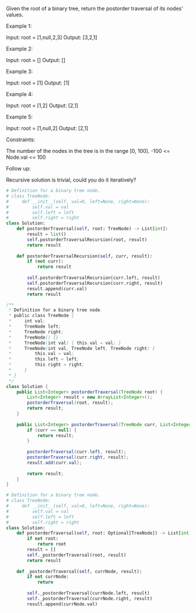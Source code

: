 Given the root of a binary tree, return the postorder traversal of its nodes' values.

 

Example 1:


Input: root = [1,null,2,3]
Output: [3,2,1]

Example 2:

Input: root = []
Output: []

Example 3:

Input: root = [1]
Output: [1]

Example 4:


Input: root = [1,2]
Output: [2,1]

Example 5:


Input: root = [1,null,2]
Output: [2,1]
 

Constraints:

The number of the nodes in the tree is in the range [0, 100].
-100 <= Node.val <= 100
 

Follow up:

Recursive solution is trivial, could you do it iteratively?

```python
# Definition for a binary tree node.
# class TreeNode:
#     def __init__(self, val=0, left=None, right=None):
#         self.val = val
#         self.left = left
#         self.right = right
class Solution:
    def postorderTraversal(self, root: TreeNode) -> List[int]:
        result = list()
        self.postorderTraversalRecursion(root, result)
        return result
    
    def postorderTraversalRecursion(self, curr, result):
        if (not curr):
            return result
        
        self.postorderTraversalRecursion(curr.left, result)
        self.postorderTraversalRecursion(curr.right, result)
        result.append(curr.val)
        return result
```

```java
/**
 * Definition for a binary tree node.
 * public class TreeNode {
 *     int val;
 *     TreeNode left;
 *     TreeNode right;
 *     TreeNode() {}
 *     TreeNode(int val) { this.val = val; }
 *     TreeNode(int val, TreeNode left, TreeNode right) {
 *         this.val = val;
 *         this.left = left;
 *         this.right = right;
 *     }
 * }
 */
class Solution {
    public List<Integer> postorderTraversal(TreeNode root) {
        List<Integer> result = new ArrayList<Integer>();
        postorderTraversal(root, result);
        return result;
    }
    
    public List<Integer> postorderTraversal(TreeNode curr, List<Integer> result) {
        if (curr == null) {
            return result;
        }
        
        postorderTraversal(curr.left, result);
        postorderTraversal(curr.right, result);
        result.add(curr.val);
       
        return result; 
    }
}

```

```python
# Definition for a binary tree node.
# class TreeNode:
#     def __init__(self, val=0, left=None, right=None):
#         self.val = val
#         self.left = left
#         self.right = right
class Solution:
    def postorderTraversal(self, root: Optional[TreeNode]) -> List[int]:
        if not root:
            return root
        result = []
        self._postorderTraversal(root, result)
        return result
    
    def _postorderTraversal(self, currNode, result):
        if not currNode:
            return
        
        self._postorderTraversal(currNode.left, result)
        self._postorderTraversal(currNode.right, result)
        result.append(currNode.val)
```